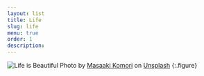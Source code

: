 ```yaml
---
layout: list
title: Life
slug: life
menu: true
order: 1
description:
---
```

![Life is Beautiful](https://res.cloudinary.com/sdees-reallife/image/upload/c_scale,w_1024/v1548479880/masaaki-komori-590409-unsplash.jpg)
Photo by [Masaaki Komori](https://unsplash.com/@gaspanik) on [Unsplash](https://unsplash.com)
{:.figure}

